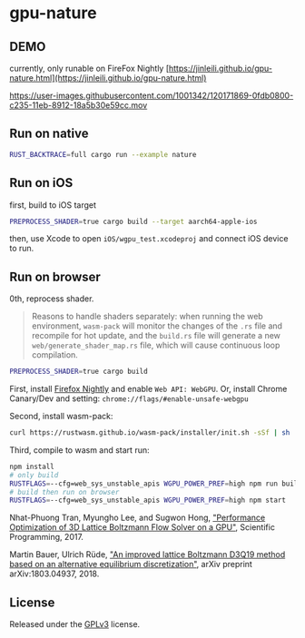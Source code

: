 # gpu-nature

## DEMO

currently, only runable on FireFox Nightly
[https://jinleili.github.io/gpu-nature.html](https://jinleili.github.io/gpu-nature.html)

https://user-images.githubusercontent.com/1001342/120171869-0fdb0800-c235-11eb-8912-18a5b30e59cc.mov

## Run on native

```sh
RUST_BACKTRACE=full cargo run --example nature
```

## Run on iOS 

first, build to iOS target
```sh
PREPROCESS_SHADER=true cargo build --target aarch64-apple-ios
```
then, use Xcode to open ```iOS/wgpu_test.xcodeproj``` and connect iOS device to run.

## Run on browser

0th, reprocess shader.

> Reasons to handle shaders separately: when running the web environment, `wasm-pack` will monitor the changes of the `.rs` file and recompile for hot update, and the `build.rs` file will generate a new `web/generate_shader_map.rs` file, which will cause continuous loop compilation.

```sh
PREPROCESS_SHADER=true cargo build
```

First, install [Firefox Nightly](https://www.mozilla.org/en-US/firefox/channel/desktop/#nightly) and enable `Web API: WebGPU`. Or, install Chrome Canary/Dev and setting: `chrome://flags/#enable-unsafe-webgpu`

Second, install wasm-pack:

```sh
curl https://rustwasm.github.io/wasm-pack/installer/init.sh -sSf | sh
```

Third, compile to wasm and start run:

```sh
npm install
# only build
RUSTFLAGS=--cfg=web_sys_unstable_apis WGPU_POWER_PREF=high npm run build
# build then run on browser
RUSTFLAGS=--cfg=web_sys_unstable_apis WGPU_POWER_PREF=high npm start
```

Nhat-Phuong Tran, Myungho Lee, and Sugwon Hong, ["Performance Optimization of 3D Lattice Boltzmann Flow Solver on a GPU"](https://www.hindawi.com/journals/sp/2017/1205892/), Scientific Programming, 2017.

Martin Bauer, Ulrich Rüde, ["An improved lattice Boltzmann D3Q19 method based on an alternative equilibrium discretization"](https://arxiv.org/pdf/1803.04937.pdf), arXiv preprint arXiv:1803.04937, 2018.


## License

Released under the [GPLv3](https://github.com/MixinNetwork/desktop-app/blob/master/LICENSE) license.